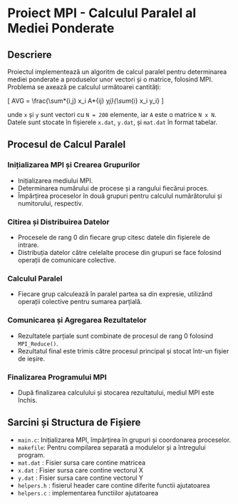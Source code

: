 # Proiect MPI - Calculul Paralel al Mediei Ponderate

## Descriere

Proiectul implementează un algoritm de calcul paralel pentru determinarea mediei ponderate a produselor unor vectori și o matrice, folosind MPI. Problema se axează pe calculul următoarei cantități:

\[ AVG = \frac{\sum*{i,j} x_i A*{ij} y*j}{\sum*{i} x_i y_i} \]

unde `x` și `y` sunt vectori cu `N = 200` elemente, iar `A` este o matrice `N x N`. Datele sunt stocate în fișierele `x.dat`, `y.dat`, și `mat.dat` în format tabelar.

## Procesul de Calcul Paralel

### Inițializarea MPI și Crearea Grupurilor

- Inițializarea mediului MPI.
- Determinarea numărului de procese și a rangului fiecărui proces.
- Împărțirea proceselor în două grupuri pentru calculul numărătorului și numitorului, respectiv.

### Citirea și Distribuirea Datelor

- Procesele de rang 0 din fiecare grup citesc datele din fișierele de intrare.
- Distribuția datelor către celelalte procese din grupuri se face folosind operații de comunicare colective.

### Calculul Paralel

- Fiecare grup calculează în paralel partea sa din expresie, utilizând operații colective pentru sumarea parțială.

### Comunicarea și Agregarea Rezultatelor

- Rezultatele parțiale sunt combinate de procesul de rang 0 folosind `MPI_Reduce()`.
- Rezultatul final este trimis către procesul principal și stocat într-un fișier de ieșire.

### Finalizarea Programului MPI

- După finalizarea calculului și stocarea rezultatului, mediul MPI este închis.

## Sarcini și Structura de Fișiere

- `main.c`: Inițializarea MPI, împărțirea în grupuri și coordonarea proceselor.
- `makefile`: Pentru compilarea separată a modulelor și a întregului program.
- `mat.dat` : Fisier sursa care contine matricea
- `x.dat` : Fisier sursa care contine vectorul X
- `y.dat` : Fisier sursa care contine vectorul Y
- `helpers.h` : fisierul header care contine diferite functii ajutatoarea
- `helpers.c` : implementarea functiilor ajutatoarea
